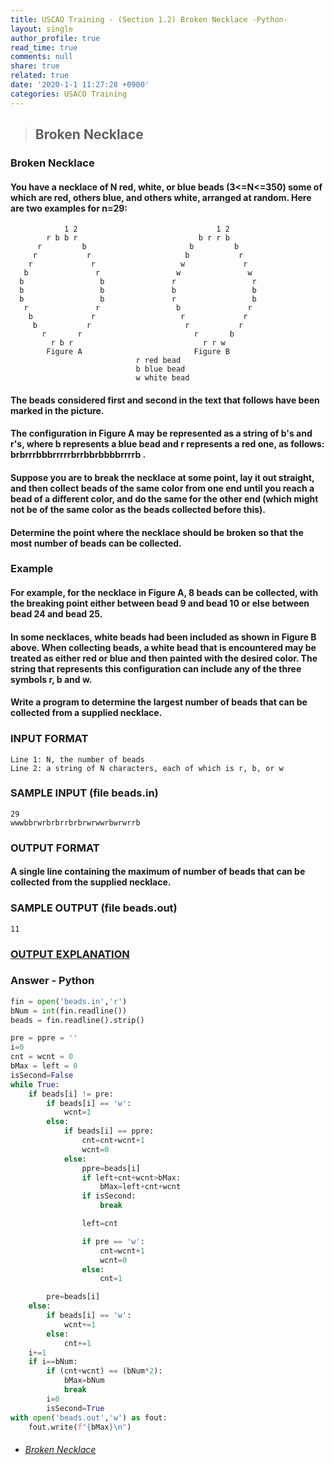```yaml
---
title: USCAO Training - (Section 1.2) Broken Necklace -Python-
layout: single
author_profile: true
read_time: true
comments: null
share: true
related: true
date: '2020-1-1 11:27:28 +0900'
categories: USACO Training
---
```


> ## Broken Necklace

### Broken Necklace
#### You have a necklace of N red, white, or blue beads (3<=N<=350) some of which are red, others blue, and others white, arranged at random. Here are two examples for n=29:

                1 2                               1 2
            r b b r                           b r r b
          r         b                       b         b
         r           r                     b           r
        r             r                   w             r
       b               r                 w               w
      b                 b               r                 r
      b                 b               b                 b
      b                 b               r                 b
       r               r                 b               r
        b             r                   r             r
         b           r                     r           r
           r       r                         r       b
             r b r                             r r w
            Figure A                         Figure B
								r red bead
								b blue bead
								w white bead

#### The beads considered first and second in the text that follows have been marked in the picture.

#### The configuration in Figure A may be represented as a string of b's and r's, where b represents a blue bead and r represents a red one, as follows: brbrrrbbbrrrrrbrrbbrbbbbrrrrb .

#### Suppose you are to break the necklace at some point, lay it out straight, and then collect beads of the same color from one end until you reach a bead of a different color, and do the same for the other end (which might not be of the same color as the beads collected before this).

#### Determine the point where the necklace should be broken so that the most number of beads can be collected.

### Example

#### For example, for the necklace in Figure A, 8 beads can be collected, with the breaking point either between bead 9 and bead 10 or else between bead 24 and bead 25.

#### In some necklaces, white beads had been included as shown in Figure B above. When collecting beads, a white bead that is encountered may be treated as either red or blue and then painted with the desired color. The string that represents this configuration can include any of the three symbols r, b and w.

#### Write a program to determine the largest number of beads that can be collected from a supplied necklace.

### INPUT FORMAT
	Line 1:	N, the number of beads
	Line 2:	a string of N characters, each of which is r, b, or w

### SAMPLE INPUT (file beads.in)
	29
	wwwbbrwrbrbrrbrbrwrwwrbwrwrrb
	
### OUTPUT FORMAT
#### A single line containing the maximum of number of beads that can be collected from the supplied necklace.

### SAMPLE OUTPUT (file beads.out)
	11

### [OUTPUT EXPLANATION](https://train.usaco.org/usacoprob2?a=miQqOSmwjhm&S=beads)

### Answer - Python
```python
fin = open('beads.in','r')
bNum = int(fin.readline())
beads = fin.readline().strip()

pre = ppre = ''
i=0
cnt = wcnt = 0
bMax = left = 0
isSecond=False
while True:
	if beads[i] != pre:
		if beads[i] == 'w':
			wcnt=1
		else:
			if beads[i] == ppre:
				cnt=cnt+wcnt+1
				wcnt=0
			else:
				ppre=beads[i]
				if left+cnt+wcnt>bMax:
					bMax=left+cnt+wcnt
				if isSecond:
					break

				left=cnt

				if pre == 'w':
					cnt=wcnt+1
					wcnt=0
				else:
					cnt=1

		pre=beads[i]
	else:           
		if beads[i] == 'w':
			wcnt+=1
		else:
			cnt+=1
	i+=1   
	if i==bNum:
		if (cnt+wcnt) == (bNum*2):
			bMax=bNum
			break
		i=0
		isSecond=True
with open('beads.out','w') as fout:
	fout.write(f"{bMax}\n")
```

* ###### [Broken Necklace]

[Broken Necklace]: https://train.usaco.org/usacoprob2?a=miQqOSmwjhm&S=beads